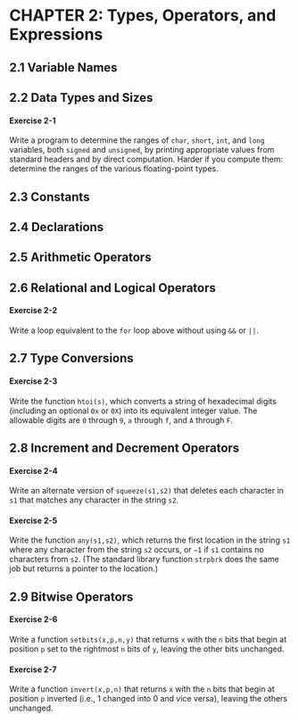 # CHAPTER 2: Types, Operators, and Expressions

## 2.1 Variable Names

## 2.2 Data Types and Sizes

#### Exercise 2-1

Write a program to determine the ranges of `char`, `short`, `int`, and `long` variables, both `signed` and `unsigned`, by printing appropriate values from standard headers and by direct computation. Harder if you compute them: determine the ranges of the various floating-point types.

## 2.3 Constants

## 2.4 Declarations

## 2.5 Arithmetic Operators

## 2.6 Relational and Logical Operators

#### Exercise 2-2

Write a loop equivalent to the `for` loop above without using `&&` or `||`.

## 2.7 Type Conversions

#### Exercise 2-3

Write the function `htoi(s)`, which converts a string of hexadecimal digits (including an optional `0x` or `0X`) into its equivalent integer value. The allowable digits are `0` through `9`, `a` through `f`, and `A` through `F`.

## 2.8 Increment and Decrement Operators

#### Exercise 2-4

Write an alternate version of `squeeze(s1,s2)` that deletes each character in `s1` that matches any character in the string `s2`.

#### Exercise 2-5

Write the function `any(s1,s2)`, which returns the first location in the string `s1` where any character from the string `s2` occurs, or `−1` if `s1` contains no characters from `s2`. (The standard library function `strpbrk` does the same job but returns a pointer to the location.)

## 2.9 Bitwise Operators

#### Exercise 2-6

Write a function `setbits(x,p,n,y)` that returns `x` with the `n` bits that begin at position `p` set to the rightmost `n` bits of `y`, leaving the other bits unchanged.

#### Exercise 2-7

Write a function `invert(x,p,n)` that returns `x` with the `n` bits that begin at position `p` inverted (i.e., 1 changed into 0 and vice versa), leaving the others unchanged.
